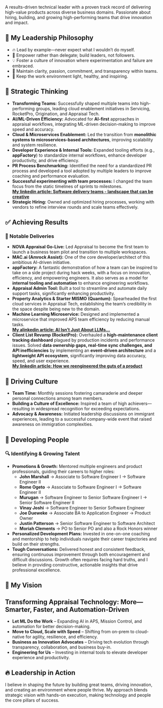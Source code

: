 A results-driven technical leader with a proven track record of delivering high-value products across diverse business domains. Passionate about hiring, building, and growing high-performing teams that drive innovation and impact.  
## 🌟 My Leadership Philosophy  
- 🔥 Lead by example—never expect what I wouldn’t do myself.  
- 🚀 Empower rather than delegate; build leaders, not followers.  
- 💡 Foster a culture of innovation where experimentation and failure are embraced.  
- 🎯 Maintain clarity, passion, commitment, and transparency within teams.  
- 🌱 Keep the work environment light, healthy, and inspiring.  

## 🧠 Strategic Thinking  
- **Transforming Teams:** Successfully shaped multiple teams into high-performing groups, leading cloud enablement initiatives in Servicing, RocketPro, Origination, and Appraisal Tech.  
- **AI/ML-Driven Efficiency:** Advocated for **AI-first** approaches in appraisal workflows, integrating ML-driven decision-making to improve speed and accuracy.  
- **Cloud & Microservices Enablement:** Led the transition from **monolithic systems to microservices-based architectures**, improving scalability and system resilience.  
- **Developer Experience & Internal Tools:** Expanded tooling efforts (e.g., **appFactory**) to standardize internal workflows, enhance developer productivity, and drive efficiency.  
- **PR Process Benchmarking:** Identified the need for a standardized PR process and developed a tool adopted by multiple leaders to improve coaching and performance evaluation.
- **Successful experimenting with team processes:** I changed the team focus from the static timelines of sprints to milestones.\
**[My linkedin article: Software delivery teams - landscape that can be creative](https://www.linkedin.com/pulse/software-delivery-teams-landscape-can-creative-umesh-bapat-paxmc/?trackingId=%2Bx7%2FL3h9Tb%2BWnCxwY6gA4A%3D%3D)**
- **Strategic Hiring:** Owned and optimized hiring processes, working with vendors to refine interview rounds and scale teams effectively.  

## ✅ Achieving Results  
### 🎯 Notable Deliveries   
- **NOVA Appraisal Go-Live:** Led Appraisal to become the first team to launch a business team pilot and transition to multiple workspaces.  
- **MAC.ai (Amrock Assist):** One of the core developer/architect of this ambitious AI-driven initiative.
- **appFactory:** A fantastic demonstration of how a team can be inspired to take on a side project during hack weeks, with a focus on innovation, efficiency, and empowering engineers. It also serves as a model for **internal tooling and automation** to enhance engineering workflows.
- **Appraisal Admin Tool:** Built a tool to streamline and automate daily support tasks, significantly enhancing productivity.  
- **Property Analytics & Starter MISMO (Quantum):** Spearheaded the first cloud services in Appraisal Tech, establishing the team’s credibility in the space despite being new to the domain. 
- **Machine Learning Microservice:** Designed and implemented a microservice that improved APS team efficiency by reducing manual tasks.\
**[My alinkedin article: AI Isn’t Just About LLMs...](https://www.linkedin.com/pulse/ai-isnt-just-llmssmall-smart-solutions-can-drive-big-impact-bapat-jnu0c/?trackingId=%2Bx7%2FL3h9Tb%2BWnCxwY6gA4A%3D%3D)**
- **Client List Revamp (RocketPro):** Overhauled a **high-maintenance client tracking dashboard** plagued by production incidents and performance issues. Solved **data ownership gaps, real-time sync challenges, and API inefficiencies** by implementing an **event-driven architecture** and a **lightweight API ecosystem**, significantly improving data accuracy, speed, and user experience.\
  **[My linkedin article: How we reengineered the guts of a product](https://www.linkedin.com/pulse/how-we-reengineered-guts-product-umesh-bapat-xgsvc/?trackingId=%2Bx7%2FL3h9Tb%2BWnCxwY6gA4A%3D%3D)**  

## 🤝 Driving Culture  
- **Team Time:** Monthly sessions fostering camaraderie and deeper personal connections among team members.  
- **Building a Culture of Excellence:** Inspired a team of high achievers—resulting in widespread recognition for exceeding expectations.  
- **Advocacy & Awareness:** Initiated leadership discussions on immigrant experiences, leading to a successful company-wide event that raised awareness on immigration complexities.  

## 🌱 Developing People  
### 🔍 Identifying & Growing Talent  
- **Promotions & Growth:** Mentored multiple engineers and product professionals, guiding their careers to higher roles:  
  - **John Marshall** → Associate to Software Engineer I → Software Engineer II  
  - **Rome Ogeto** → Associate to Software Engineer I → Software Engineer II  
  - **Murugan** → Software Engineer to Senior Software Engineer I → Senior Software Engineer II  
  - **Vinay Joshi** → Software Engineer to Senior Software Engineer  
  - **Joe Dueweke** → Associate BA to Application Engineer → Product Owner  
  - **Justin Patterson** → Senior Software Engineer to Software Architect
  - **Moriah Clements** → PO to Senior PO and also a Rock Honors winner
- **Personalized Development Plans:** Invested in one-on-one coaching and mentorship to help individuals navigate their career trajectories and build on their strengths.  
- **Tough Conversations:** Delivered honest and consistent feedback, ensuring continuous improvement through both encouragement and difficult discussions. Growth often requires facing hard truths, and I believe in providing constructive, actionable insights that drive professional excellence.  

## 🚀 My Vision  
## Transforming Appraisal Technology: More—Smarter, Faster, and Automation-Driven  
- **Let ML Do the Work** – Expanding AI in APS, Mission Control, and automation for better decision-making.  
- **Move to Cloud, Scale with Speed** – Shifting from on-prem to cloud-native for agility, resilience, and efficiency.  
- **Business as Innovation Advocates** – Driving tech evolution through transparency, collaboration, and business buy-in.  
- **Engineering for Us** – Investing in internal tools to elevate developer experience and productivity.  


## 🔥 Leadership in Action  
I believe in shaping the future by building great teams, driving innovation, and creating an environment where people thrive. My approach blends strategic vision with hands-on execution, making technology and people the core pillars of success.  
